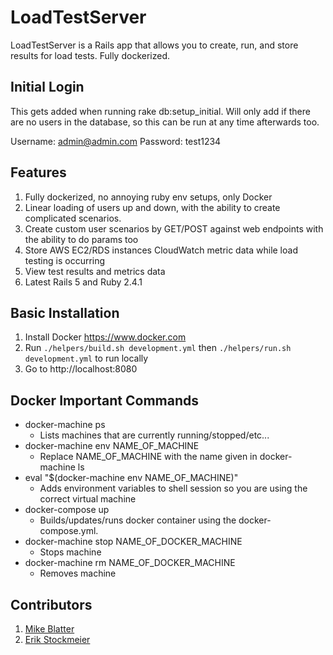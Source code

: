 # LoadTestServer

LoadTestServer is a Rails app that allows you to create, run, and store results for load tests. Fully dockerized.

## Initial Login

This gets added when running rake db:setup_initial.  Will only add if there are no users in the database,
so this can be run at any time afterwards too.

Username: admin@admin.com
Password: test1234

## Features

1. Fully dockerized, no annoying ruby env setups, only Docker
2. Linear loading of users up and down, with the ability to create complicated scenarios.
3. Create custom user scenarios by GET/POST against web endpoints with the ability to do params too
4. Store AWS EC2/RDS instances CloudWatch metric data while load testing is occurring
5. View test results and metrics data
6. Latest Rails 5 and Ruby 2.4.1

## Basic Installation

1. Install Docker https://www.docker.com
2. Run `./helpers/build.sh development.yml` then `./helpers/run.sh development.yml` to run locally
3. Go to http://localhost:8080

## Docker Important Commands

* docker-machine ps
  * Lists machines that are currently running/stopped/etc...
* docker-machine env NAME_OF_MACHINE
  * Replace NAME_OF_MACHINE with the name given in docker-machine ls
* eval "$(docker-machine env NAME_OF_MACHINE)"
  * Adds environment variables to shell session so you are using the correct virtual machine
* docker-compose up
  * Builds/updates/runs docker container using the docker-compose.yml.
* docker-machine stop NAME_OF_DOCKER_MACHINE
  * Stops machine
* docker-machine rm NAME_OF_DOCKER_MACHINE
  * Removes machine
  
## Contributors

1. [Mike Blatter](https://github.com/mikeblatter)
2. [Erik Stockmeier](https://github.com/erikdstock)
